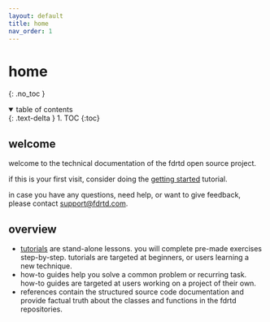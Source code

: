 ```yaml
---
layout: default
title: home
nav_order: 1
---
```


# home
{: .no_toc }

<details open markdown="block">
  <summary>
    table of contents
  </summary>
  {: .text-delta }
1. TOC
{:toc}
</details>


## welcome
welcome to the technical documentation of the fdrtd open source project.

if this is your first visit, consider doing the [getting started](/tutorials/gettingstarted) tutorial.

in case you have any questions, need help, or want to give feedback, please contact [support@fdrtd.com](mailto:support@fdrtd.com).

## overview

* [tutorials](/tutorials) are stand-alone lessons. you will complete pre-made exercises step-by-step. tutorials are targeted at beginners, or users learning a new technique.
* how-to guides help you solve a common problem or recurring task. how-to guides are targeted at users working on a project of their own.
* references contain the structured source code documentation and provide factual truth about the classes and functions in the fdrtd repositories. 
